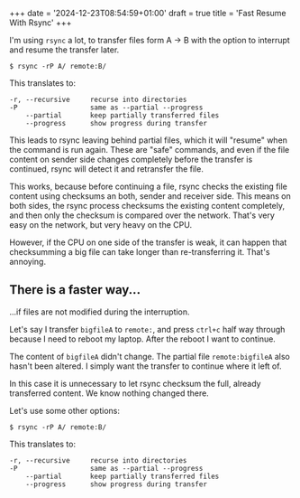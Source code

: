 +++
date = '2024-12-23T08:54:59+01:00'
draft = true
title = 'Fast Resume With Rsync'
+++

I'm using `rsync` a lot, to transfer files form A &rarr; B with the option to interrupt and resume the transfer later. 

```
$ rsync -rP A/ remote:B/
```

This translates to:

```
-r, --recursive     recurse into directories
-P                  same as --partial --progress
    --partial       keep partially transferred files
    --progress      show progress during transfer
```

This leads to rsync leaving behind partial files, which it will "resume" when the command is run again. These are "safe" commands, and even if the file content on sender side changes completely before the transfer is continued, rsync will detect it and retransfer the file.

This works, because before continuing a file, rsync checks the existing file content using checksums an both, sender and receiver side. This means on both sides, the rsync process checksums the existing content completely, and then only the checksum is compared over the network. That's very easy on the network, but very heavy on the CPU.

However, if the CPU on one side of the transfer is weak, it can happen that checksumming a big file can take longer than re-transferring it. That's annoying.

## There is a faster way...

...if files are not modified during the interruption.

Let's say I transfer `bigfileA` to `remote:`, and press `ctrl+c` half way through because I need to reboot my laptop. After the reboot I want to continue.

The content of `bigfileA` didn't change. The partial file `remote:bigfileA` also hasn't been altered. I simply want the transfer to continue where it left of.

In this case it is unnecessary to let rsync checksum the full, already transferred content. We know nothing changed there.

Let's use some other options:

```
$ rsync -rP A/ remote:B/
```

This translates to:

```
-r, --recursive     recurse into directories
-P                  same as --partial --progress
    --partial       keep partially transferred files
    --progress      show progress during transfer
```


